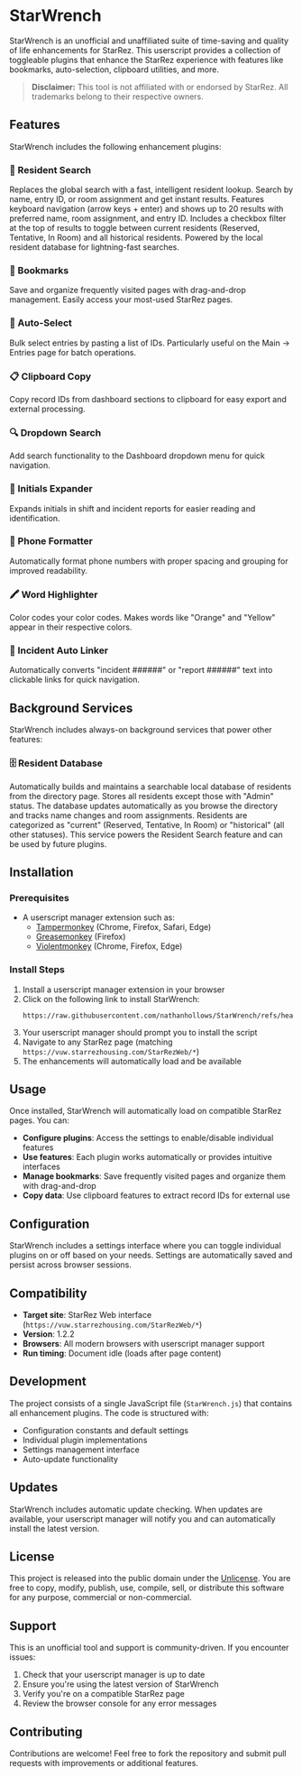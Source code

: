 # StarWrench

StarWrench is an unofficial and unaffiliated suite of time-saving and quality of life enhancements for StarRez. This userscript provides a collection of toggleable plugins that enhance the StarRez experience with features like bookmarks, auto-selection, clipboard utilities, and more.

> **Disclaimer:** This tool is not affiliated with or endorsed by StarRez. All trademarks belong to their respective owners.

## Features

StarWrench includes the following enhancement plugins:

### 🔎 Resident Search
Replaces the global search with a fast, intelligent resident lookup. Search by name, entry ID, or room assignment and get instant results. Features keyboard navigation (arrow keys + enter) and shows up to 20 results with preferred name, room assignment, and entry ID. Includes a checkbox filter at the top of results to toggle between current residents (Reserved, Tentative, In Room) and all historical residents. Powered by the local resident database for lightning-fast searches.

### 📖 Bookmarks
Save and organize frequently visited pages with drag-and-drop management. Easily access your most-used StarRez pages.

### 🎯 Auto-Select
Bulk select entries by pasting a list of IDs. Particularly useful on the Main → Entries page for batch operations.

### 📋 Clipboard Copy
Copy record IDs from dashboard sections to clipboard for easy export and external processing.

### 🔍 Dropdown Search
Add search functionality to the Dashboard dropdown menu for quick navigation.

### 👤 Initials Expander
Expands initials in shift and incident reports for easier reading and identification.

### 📱 Phone Formatter
Automatically format phone numbers with proper spacing and grouping for improved readability.

### 🖍️ Word Highlighter
Color codes your color codes. Makes words like "Orange" and "Yellow" appear in their respective colors.

### 🔗 Incident Auto Linker
Automatically converts "incident ######" or "report ######" text into clickable links for quick navigation.

## Background Services

StarWrench includes always-on background services that power other features:

### 🗄️ Resident Database
Automatically builds and maintains a searchable local database of residents from the directory page. Stores all residents except those with "Admin" status. The database updates automatically as you browse the directory and tracks name changes and room assignments. Residents are categorized as "current" (Reserved, Tentative, In Room) or "historical" (all other statuses). This service powers the Resident Search feature and can be used by future plugins.

## Installation

### Prerequisites
- A userscript manager extension such as:
  - [Tampermonkey](https://tampermonkey.net/) (Chrome, Firefox, Safari, Edge)
  - [Greasemonkey](https://addons.mozilla.org/en-US/firefox/addon/greasemonkey/) (Firefox)
  - [Violentmonkey](https://violentmonkey.github.io/) (Chrome, Firefox, Edge)

### Install Steps
1. Install a userscript manager extension in your browser
2. Click on the following link to install StarWrench:
   ```
   https://raw.githubusercontent.com/nathanhollows/StarWrench/refs/heads/main/StarWrench.js
   ```
3. Your userscript manager should prompt you to install the script
4. Navigate to any StarRez page (matching `https://vuw.starrezhousing.com/StarRezWeb/*`)
5. The enhancements will automatically load and be available

## Usage

Once installed, StarWrench will automatically load on compatible StarRez pages. You can:

- **Configure plugins**: Access the settings to enable/disable individual features
- **Use features**: Each plugin works automatically or provides intuitive interfaces
- **Manage bookmarks**: Save frequently visited pages and organize them with drag-and-drop
- **Copy data**: Use clipboard features to extract record IDs for external use

## Configuration

StarWrench includes a settings interface where you can toggle individual plugins on or off based on your needs. Settings are automatically saved and persist across browser sessions.

## Compatibility

- **Target site**: StarRez Web interface (`https://vuw.starrezhousing.com/StarRezWeb/*`)
- **Version**: 1.2.2
- **Browsers**: All modern browsers with userscript manager support
- **Run timing**: Document idle (loads after page content)

## Development

The project consists of a single JavaScript file (`StarWrench.js`) that contains all enhancement plugins. The code is structured with:

- Configuration constants and default settings
- Individual plugin implementations
- Settings management interface
- Auto-update functionality

## Updates

StarWrench includes automatic update checking. When updates are available, your userscript manager will notify you and can automatically install the latest version.

## License

This project is released into the public domain under the [Unlicense](LICENSE). You are free to copy, modify, publish, use, compile, sell, or distribute this software for any purpose, commercial or non-commercial.

## Support

This is an unofficial tool and support is community-driven. If you encounter issues:

1. Check that your userscript manager is up to date
2. Ensure you're using the latest version of StarWrench
3. Verify you're on a compatible StarRez page
4. Review the browser console for any error messages

## Contributing

Contributions are welcome! Feel free to fork the repository and submit pull requests with improvements or additional features.
